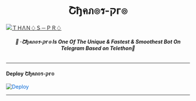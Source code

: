 <h1 align="center">
<b> Շђคภ๏ร-קг๏ </b>
</h1>

[![ＴＨΛＮ♢Ｓ－ＰＲ♢](https://telegra.ph/file/bdf457aee34ed8791c150.jpg)](https://github.com/PROBOY-OP/PRO-LEGENDBOT)

<h6 align="center">
  <b>💞 ·Շђคภ๏ร-קг๏ Is One Of The Unique & Fastest & Smoothest Bot On Telegram Based on Telethon💞</b>
</h6>

---------

<h4> Deploy Շђคภ๏ร-קг๏ </h4>


<a href="https://heroku.com/deploy/" rel="nofollow" style="background-color: initial; box-sizing: border-box; color: #0366d6; text-decoration-line: none;"><img alt="Deploy" data-canonical-src="https://www.herokucdn.com/deploy/button.svg" src="https://camo.githubusercontent.com/83b0e95b38892b49184e07ad572c94c8038323fb/68747470733a2f2f7777772e6865726f6b7563646e2e636f6d2f6465706c6f792f627574746f6e2e737667" style="border-style: none; box-sizing: initial; max-width: 100%;" /></a></div>

-----------

